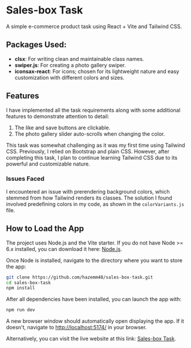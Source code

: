 # Sales-box Task

A simple e-commerce product task using React + Vite and Tailwind CSS.

## Packages Used:

- **clsx**: For writing clean and maintainable class names.
- **swiper.js**: For creating a photo gallery swiper.
- **iconsax-react**: For icons; chosen for its lightweight nature and easy customization with different colors and sizes.

## Features

I have implemented all the task requirements along with some additional features to demonstrate attention to detail:
1. The like and save buttons are clickable.
2. The photo gallery slider auto-scrolls when changing the color.

This task was somewhat challenging as it was my first time using Tailwind CSS. Previously, I relied on Bootstrap and plain CSS. However, after completing this task, I plan to continue learning Tailwind CSS due to its powerful and customizable nature.

### Issues Faced

I encountered an issue with prerendering background colors, which stemmed from how Tailwind renders its classes. The solution I found involved predefining colors in my code, as shown in the `colorVariants.js` file.

## How to Load the App

The project uses Node.js and the Vite starter. If you do not have Node >= 6.x installed, you can download it here: [Node.js](https://nodejs.org/en/).

Once Node is installed, navigate to the directory where you want to store the app:
```sh
git clone https://github.com/hazemm48/sales-box-task.git
cd sales-box-task
npm install
```
After all dependencies have been installed, you can launch the app with:
```sh
npm run dev
```
A new browser window should automatically open displaying the app. If it doesn't, navigate to [http://localhost:5174/](http://localhost:5174/) in your browser.

Alternatively, you can visit the live website at this link: [Sales-box Task](https://sales-box-task.vercel.app).
